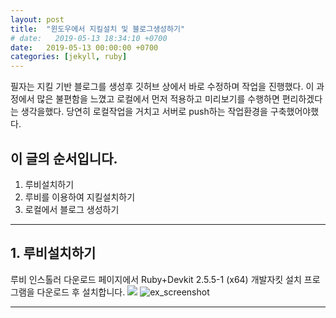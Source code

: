 ```yaml
---
layout: post
title:  "윈도우에서 지킬설치 및 블로그생성하기"
# date:   2019-05-13 18:34:10 +0700
date:   2019-05-13 00:00:00 +0700
categories: [jekyll, ruby]
---
```



필자는 지킬 기반 블로그를 생성후 깃허브 상에서 바로 수정하며 작업을 진행했다.
이 과정에서 많은 불편함을 느꼈고 로컬에서 먼저 적용하고 미리보기를 수행하면 편리하겠다는 생각을했다.
당연히 로컬작업을 거치고 서버로 push하는 작업환경을 구축했어야했다.

## 이 글의 순서입니다.
1. 루비설치하기
2. 루비를 이용하여 지킬설치하기
3. 로컬에서 블로그 생성하기

<hr>

## 1. 루비설치하기
루비 인스톨러 다운로드 페이지에서 Ruby+Devkit 2.5.5-1 (x64) 개발자킷 설치 프로그램을 다운로드 후 설치합니다.
<img src="../static/img/_post/jekyllBlog/ruby_install.png">
![ex_screenshot](/static/img/_post/jekyllBlog/ruby_install.png)


----------------
